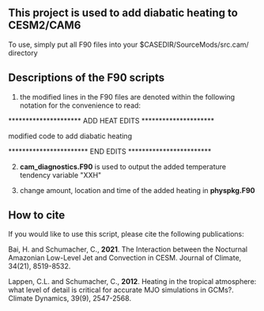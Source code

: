 ## This project is used to add diabatic heating to CESM2/CAM6

To use, simply put all F90 files into your $CASEDIR/SourceMods/src.cam/ directory

## Descriptions of the F90 scripts

1) the modified lines in the F90 files are denoted within the following notation for the convenience to read:

********************* ADD HEAT EDITS *********************

modified code to add diabatic heating

*********************** END EDITS ************************

2) **cam_diagnostics.F90** is used to output the added temperature tendency variable "XXH"

3) change amount, location and time of the added heating in **physpkg.F90** 

## How to cite

If you would like to use this script, please cite the following publications:

Bai, H. and Schumacher, C., **2021**. The Interaction between the Nocturnal Amazonian Low-Level Jet and Convection in CESM. Journal of Climate, 34(21), 8519-8532.

Lappen, C.L. and Schumacher, C., **2012**. Heating in the tropical atmosphere: what level of detail is critical for accurate MJO simulations in GCMs?. Climate Dynamics, 39(9), 2547-2568.
